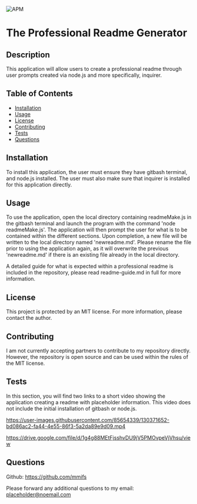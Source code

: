 ![APM](https://img.shields.io/apm/l/vim-mode?style=plastic)
# The Professional Readme Generator 

## Description

This application will allow users to create a professional readme through user prompts created via node.js and more specifically, inquirer.

## Table of Contents

* [Installation](#installation)
* [Usage](#usage)
* [License](#license)
* [Contributing](contributing)
* [Tests](#tests)
* [Questions](#questions)


## Installation

To install this application, the user must ensure they have gitbash terminal, and node.js installed. The user must also make sure that inquirer is installed for this application directly.


## Usage

To use the application, open the local directory containing readmeMake.js in the gitbash terminal and launch the program with the command 'node readmeMake.js'. The application will then prompt the user for what is to be contained within the different sections. Upon completion, a new file will be written to the local directory named 'newreadme.md'. Please rename the file prior to using the application again, as it will overwrite the previous 'newreadme.md' if there is an existing file already in the local directory.

A detailed guide for what is expected within a professional readme is included in the repository, please read readme-guide.md in full for more information.


## License

This project is protected by an MIT license. For more information, please contact the author.


## Contributing

I am not currently accepting partners to contribute to my repository directly. However, the repository is open source and can be used within the rules of the MIT license.


## Tests

In this section, you will find two links to a short video showing the application creating a readme with placeholder information. This video does not include the initial installation of gitbash or node.js.

https://user-images.githubusercontent.com/85654339/130371652-bd086ac2-fa44-4e55-86f3-5a2da89e9d09.mp4

https://drive.google.com/file/d/1g4g88MEtFjsshvDU9jV5PMOvpeVjVhsu/view


## Questions

Github: https://github.com/mmifs

Please forward any additional questions to my email: placeholder@noemail.com
